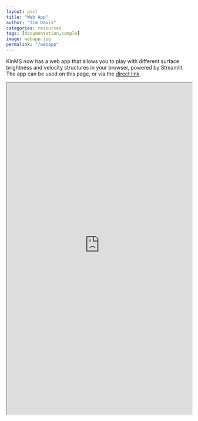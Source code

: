 ```yaml
---
layout: post
title: "Web App"
author: "Tim Davis"
categories: resources
tags: [documentation,sample]
image: webapp.jpg
permalink: "/webapp"
---
```


KinMS now has a web app that allows you to play with different surface brightness and velocity structures in your browser, powered by Streamlit. The app can be used on this page, or via the [direct link](https://kinms-tool.streamlitapp.com/).


<iframe src="https://kinms-tool.streamlitapp.com/?embed=true" style="height: 900px; width: 100%; frameborder: 0;">
  <p>Your browser does not support iframes.</p>
</iframe>
